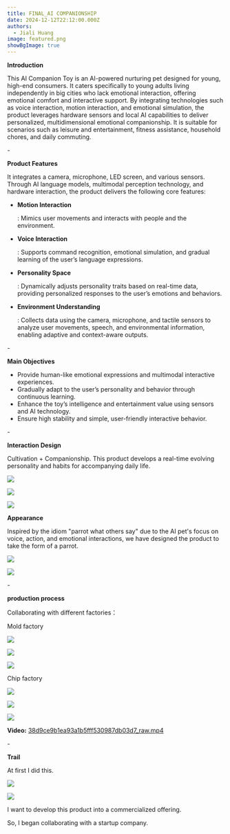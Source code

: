 ```yaml
---
title: FINAL_AI COMPANIONSHIP
date: 2024-12-12T22:12:00.000Z
authors:
  - Jiali Huang
image: featured.png
showBgImage: true
---
```

**Introduction**

This AI Companion Toy is an AI-powered nurturing pet designed for young, high-end consumers. It caters specifically to young adults living independently in big cities who lack emotional interaction, offering emotional comfort and interactive support. By integrating technologies such as voice interaction, motion interaction, and emotional simulation, the product leverages hardware sensors and local AI capabilities to deliver personalized, multidimensional emotional companionship. It is suitable for scenarios such as leisure and entertainment, fitness assistance, household chores, and daily commuting.

\-

**Product Features**

It integrates a camera, microphone, LED screen, and various sensors. Through AI language models, multimodal perception technology, and hardware interaction, the product delivers the following core features:

* **Motion Interaction**

  : Mimics user movements and interacts with people and the environment.
* **Voice Interaction**

  : Supports command recognition, emotional simulation, and gradual learning of the user’s language expressions.
* **Personality Space**

  : Dynamically adjusts personality traits based on real-time data, providing personalized responses to the user’s emotions and behaviors.
* **Environment Understanding**

  : Collects data using the camera, microphone, and tactile sensors to analyze user movements, speech, and environmental information, enabling adaptive and context-aware outputs.

\-

**Main Objectives**

* Provide human-like emotional expressions and multimodal interactive experiences.
* Gradually adapt to the user’s personality and behavior through continuous learning.
* Enhance the toy’s intelligence and entertainment value using sensors and AI technology.
* Ensure high stability and simple, user-friendly interactive behavior.

\-

**Interaction Design**

Cultivation + Companionship. This product develops a real-time evolving personality and habits for accompanying daily life.

![](cedce89c741f95c27be3bd47047a106.png)

![](造型-关节设置.png)

![](应用场景.png)

**Appearance**

Inspired by the idiom "parrot what others say" due to the AI pet's focus on voice, action, and emotional interactions, we have designed the product to take the form of a parrot.

![](28907b6e8a5d7715eaf4a8cf7ce5969.png)

![](c921eea4498215cd1070b4710c32bc1.png)

\-

**production process**

Collaborating with different factories：

Mold factory

![](68f29c22867f9e83e51339541a7dbec.png)

![](4cf1a6f6bfd28a0eb56449b6ad20719.png)

![](a6d7784e6e95613e732e139c53a95dc.png)

Chip factory

![](f9aab586b9c94da9bb1cbdded852a02.png)

![](b630595ec4f7bae801defc1d07deb48.png)

![](61cca450c180c15d6c195940d4509d6.png)

**Video:**[](https://1drv.ms/v/c/314ba15a9b23cde5/EcA3ic__0GdFkI_IoiJ5GswBYOJthC_gI6eUWoHF2UEoaQ?e=LZU4Bo)
[38d9ce9b1ea93a1b5fff530987db03d7_raw.mp4](https://1drv.ms/v/c/314ba15a9b23cde5/EcA3ic__0GdFkI_IoiJ5GswBYOJthC_gI6eUWoHF2UEoaQ?e=tY3vvY)
[](https://1drv.ms/v/c/314ba15a9b23cde5/EcA3ic__0GdFkI_IoiJ5GswBYOJthC_gI6eUWoHF2UEoaQ?e=LZU4Bo)

\-

**Trail**

At first I did this.

![](6914e00efa73771c56cb77fefd88308.png)

![](48030cda105ab168e81ef8dd61660bd.png)

I want to develop this product into a commercialized offering.

So, I began collaborating with a startup company.
